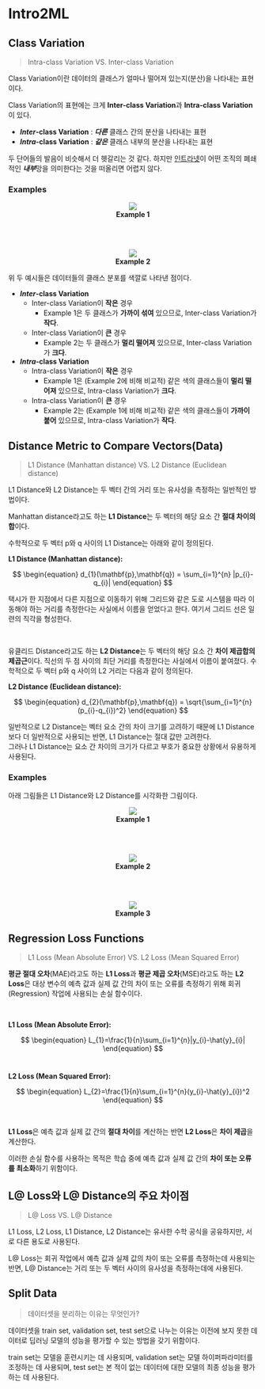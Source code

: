 # Intro2ML

## Class Variation
> Intra-class Variation VS. Inter-class Variation

Class Variation이란 데이터의 클래스가 얼마나 떨어져 있는지(분산)을 나타내는 표현이다.

Class Variation의 표현에는 크게 **Inter-class Variation**과 **Intra-class Variation**이 있다.

- ***Inter*-class Variation** : ***다른*** 클래스 간의 분산을 나타내는 표현
- ***Intra*-class Variation** : ***같은*** 클래스 내부의 분산을 나타내는 표현

두 단어들의 발음이 비슷해서 더 헷갈리는 것 같다. 하지만 [인트라넷](https://ko.wikipedia.org/wiki/%EC%9D%B8%ED%8A%B8%EB%9D%BC%EB%84%B7)이 어떤 조직의 폐쇄적인 ***내부***망을 의미한다는 것을 떠올리면 어렵지 않다.

### Examples

<p align="center">
<img src="img/class-variation-ex1.png">
<br><b>Example 1</b>
</p>
<br><br>
<p align="center">
<img src="img/class-variation-ex2.png">
<br><b>Example 2</b>
</p>

위 두 예시들은 데이터들의 클래스 분포를 색깔로 나타낸 점이다. 

- ***Inter*-class Variation**
    - Inter-class Variation이 **작은** 경우
        - Example 1은 두 클래스가 **가까이 섞여** 있으므로,  Inter-class Variation가 **작다**.
    - Inter-class Variation이 **큰** 경우
        - Example 2는 두 클래스가 **멀리 떨어져** 있으므로,  Inter-class Variation가 **크다**.
- ***Intra*-class Variation**
    - Intra-class Variation이 **작은** 경우
        - Example 1은 (Example 2에 비해 비교적) 같은 색의 클래스들이 **멀리 떨어져** 있으므로,  Intra-class Variation가 **크다**.
    - Intra-class Variation이 **큰** 경우
        - Example 2는 (Example 1에 비해 비교적) 같은 색의 클래스들이 **가까이 붙어** 있으므로,  Intra-class Variation가 **작다**.

## Distance Metric to Compare Vectors(Data)
> L1 Distance (Manhattan distance) VS. L2 Distance (Euclidean distance)

L1 Distance와 L2 Distance는 두 벡터 간의 거리 또는 유사성을 측정하는 일반적인 방법이다.

Manhattan distance라고도 하는 **L1 Distance**는 두 벡터의 해당 요소 간 **절대 차이의 합**이다. 

수학적으로 두 벡터 p와 q 사이의 L1 Distance는 아래와 같이 정의된다.

**L1 Distance (Manhattan distance):**<br>

$$
\begin{equation}
d_{1}(\mathbf{p},\mathbf{q}) = \sum_{i=1}^{n} |p_{i}-q_{i}|
\end{equation}
$$

택시가 한 지점에서 다른 지점으로 이동하기 위해 그리드와 같은 도로 시스템을 따라 이동해야 하는 거리를 측정한다는 사실에서 이름을 얻었다고 한다. 여기서 그리드 선은 일련의 직각을 형성한다. 

<br>

유클리드 Distance라고도 하는 **L2 Distance**는 두 벡터의 해당 요소 간 **차이 제곱합의 제곱근**이다. 직선의 두 점 사이의 최단 거리를 측정한다는 사실에서 이름이 붙여졌다. 수학적으로 두 벡터 p와 q 사이의 L2 거리는 다음과 같이 정의된다.

**L2 Distance (Euclidean distance):**<br>

$$
\begin{equation}
d_{2}(\mathbf{p},\mathbf{q}) = \sqrt{\sum_{i=1}^{n} (p_{i}-q_{i})^2}
\end{equation}
$$

일반적으로 L2 Distance는 벡터 요소 간의 차이 크기를 고려하기 때문에 L1 Distance보다 더 일반적으로 사용되는 반면, L1 Distance는 절대 값만 고려한다. <br>
그러나 L1 Distance는 요소 간 차이의 크기가 다르고 부호가 중요한 상황에서 유용하게 사용된다.

### Examples

아래 그림들은 L1 Distance와 L2 Distance를 시각화한 그림이다.

<p align="center">
<img src="img/distance_3%2C3_to_5%2C5.png">
<br><b>Example 1</b>
</p>
<br><br>
<p align="center">
<img src="img/distance_0%2C0_to_4%2C4.png">
<br><b>Example 2</b>
</p>
<br><br>
<p align="center">
<img src="img/distance_1%2C2_to_4%2C6.png">
<br><b>Example 3</b>
</p>

## Regression Loss Functions
> L1 Loss (Mean Absolute Error) VS. L2 Loss (Mean Squared Error)

**평균 절대 오차**(MAE)라고도 하는 **L1 Loss**과 **평균 제곱 오차**(MSE)라고도 하는 **L2 Loss**은 대상 변수의 예측 값과 실제 값 간의 차이 또는 오류를 측정하기 위해 회귀(Regression) 작업에 사용되는 손실 함수이다. 

<br>

**L1 Loss (Mean Absolute Error):**

$$
\begin{equation}
L_{1}=\frac{1}{n}\sum_{i=1}^{n}|y_{i}-\hat{y}_{i}|
\end{equation}
$$
<br>

**L2 Loss (Mean Squared Error):**

$$
\begin{equation}
L_{2}=\frac{1}{n}\sum_{i=1}^{n}(y_{i}-\hat{y}_{i})^2
\end{equation}
$$ 

<br>

**L1 Loss**은 예측 값과 실제 값 간의 **절대 차이**를 계산하는 반면 **L2 Loss**은 **차이 제곱**을 계산한다.

이러한 손실 함수를 사용하는 목적은 학습 중에 예측 값과 실제 값 간의 **차이 또는 오류를 최소화**하기 위함이다.

## L@ Loss와 L@ Distance의 주요 차이점
> L@ Loss VS. L@ Distance

L1 Loss, L2 Loss, L1 Distance, L2 Distance는 유사한 수학 공식을 공유하지만, 서로 다른 용도로 사용된다. 

L@ Loss는 회귀 작업에서 예측 값과 실제 값의 차이 또는 오류를 측정하는데 사용되는 반면, L@ Distance는 거리 또는 두 벡터 사이의 유사성을 측정하는데에 사용된다.

## Split Data
> 데이터셋을 분리하는 이유는 무엇인가?

데이터셋을 train set, validation set, test set으로 나누는 이유는 이전에 보지 못한 데이터로 딥러닝 모델의 성능을 평가할 수 있는 방법을 갖기 위함이다. 

train set는 모델을 훈련시키는 데 사용되며, validation set는 모델 하이퍼파라미터를 조정하는 데 사용되며, test set는 본 적이 없는 데이터에 대한 모델의 최종 성능을 평가하는 데 사용된다.

